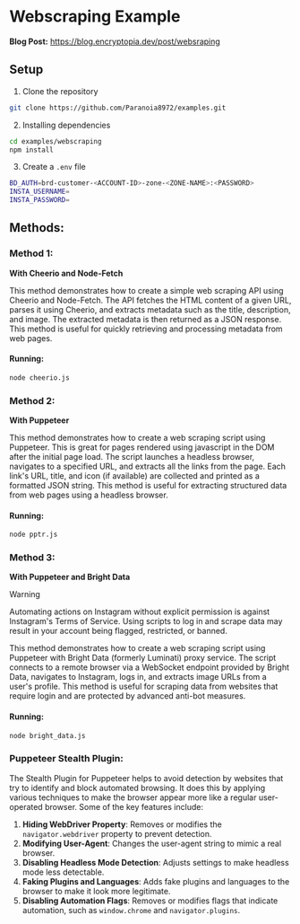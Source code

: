 # Webscraping Example

**Blog Post:** https://blog.encryptopia.dev/post/websraping

## Setup

1. Clone the repository

```bash
git clone https://github.com/Paranoia8972/examples.git
```

2. Installing dependencies

```bash
cd examples/webscraping
npm install
```

3. Create a `.env` file

```bash
BD_AUTH=brd-customer-<ACCOUNT-ID>-zone-<ZONE-NAME>:<PASSWORD>
INSTA_USERNAME=
INSTA_PASSWORD=
```

## Methods:

### Method 1:

**With Cheerio and Node-Fetch**

This method demonstrates how to create a simple web scraping API using Cheerio and Node-Fetch. The API fetches the HTML content of a given URL, parses it using Cheerio, and extracts metadata such as the title, description, and image. The extracted metadata is then returned as a JSON response. This method is useful for quickly retrieving and processing metadata from web pages.

#### Running:

```bash
node cheerio.js
```

### Method 2:

**With Puppeteer**

This method demonstrates how to create a web scraping script using Puppeteer. This is great for pages rendered using javascript in the DOM after the initial page load. The script launches a headless browser, navigates to a specified URL, and extracts all the links from the page. Each link's URL, title, and icon (if available) are collected and printed as a formatted JSON string. This method is useful for extracting structured data from web pages using a headless browser.

#### Running:

```bash
node pptr.js
```

### Method 3:

**With Puppeteer and Bright Data**

> [!WARNING]
> Automating actions on Instagram without explicit permission is against Instagram's Terms of Service. Using scripts to log in and scrape data may result in your account being flagged, restricted, or banned.

This method demonstrates how to create a web scraping script using Puppeteer with Bright Data (formerly Luminati) proxy service. The script connects to a remote browser via a WebSocket endpoint provided by Bright Data, navigates to Instagram, logs in, and extracts image URLs from a user's profile. This method is useful for scraping data from websites that require login and are protected by advanced anti-bot measures.

#### Running:

```bash
node bright_data.js
```

### Puppeteer Stealth Plugin:

The Stealth Plugin for Puppeteer helps to avoid detection by websites that try to identify and block automated browsing. It does this by applying various techniques to make the browser appear more like a regular user-operated browser. Some of the key features include:

1. **Hiding WebDriver Property**: Removes or modifies the `navigator.webdriver` property to prevent detection.
2. **Modifying User-Agent**: Changes the user-agent string to mimic a real browser.
3. **Disabling Headless Mode Detection**: Adjusts settings to make headless mode less detectable.
4. **Faking Plugins and Languages**: Adds fake plugins and languages to the browser to make it look more legitimate.
5. **Disabling Automation Flags**: Removes or modifies flags that indicate automation, such as `window.chrome` and `navigator.plugins`.
